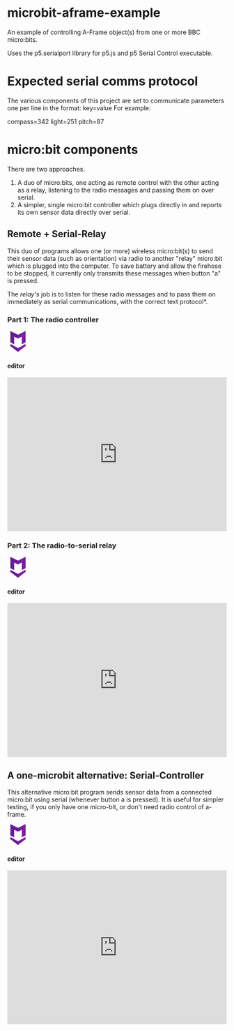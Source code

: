 # microbit-aframe-example
An example of controlling A-Frame object(s) from one or more BBC micro:bits. 

Uses the p5.serialport library for p5.js and p5 Serial Control executable.



# Expected serial comms protocol

The various components of this project are set to communicate parameters one per line in the format: key=value  For example:

compass=342
light=251
pitch=87

# micro:bit components

There are two approaches.  
1) A duo of micro:bits, one acting as remote control with the other acting as a relay, listening to the radio messages and passing them on over serial.
2) A simpler, single micro:bit controller which plugs directly in and reports its own sensor data directly over serial.

## Remote + Serial-Relay

This duo of programs allows one (or more) wireless micro:bit(s) to send their sensor data (such as orientation) via radio to another "relay" micro:bit which is plugged into the computer.  To save battery and allow the firehose to be stopped, it currently only transmits these messages when button "a" is pressed.  

The *relay's* job is to listen for these radio messages and to pass them on immediately as serial communications, with the correct text protocol*.

### Part 1: The radio controller

![alt text](https://github.com/adam-p/markdown-here/raw/master/src/common/images/icon48.png "Radio-Controller screenshot")

#### editor

<div style="position:relative;height:0;padding-bottom:70%;overflow:hidden;"><iframe style="position:absolute;top:0;left:0;width:100%;height:100%;" src="https://makecode.microbit.org/#pub:_fTuVA3ePuAs4" frameborder="0" sandbox="allow-popups allow-forms allow-scripts allow-same-origin"></iframe></div>


### Part 2: The radio-to-serial relay

![alt text](https://github.com/adam-p/markdown-here/raw/master/src/common/images/icon48.png "Radio-to-Serial-Relay screenshot")

#### editor

<div style="position:relative;height:0;padding-bottom:70%;overflow:hidden;"><iframe style="position:absolute;top:0;left:0;width:100%;height:100%;" src="https://makecode.microbit.org/#pub:_H885g81qqKFq" frameborder="0" sandbox="allow-popups allow-forms allow-scripts allow-same-origin"></iframe></div>



## A one-microbit alternative: Serial-Controller

This alternative micro:bit program sends sensor data from a connected micro:bit using serial (whenever button a is pressed).  It is useful for simpler testing, if you only have one micro-bit, or don't need radio control of a-frame.

![alt text](https://github.com/adam-p/markdown-here/raw/master/src/common/images/icon48.png "Serial-Controller screenshot")

#### editor

<div style="position:relative;height:0;padding-bottom:70%;overflow:hidden;"><iframe style="position:absolute;top:0;left:0;width:100%;height:100%;" src="https://makecode.microbit.org/#pub:_dXzDEsKeC6ga" frameborder="0" sandbox="allow-popups allow-forms allow-scripts allow-same-origin"></iframe></div>